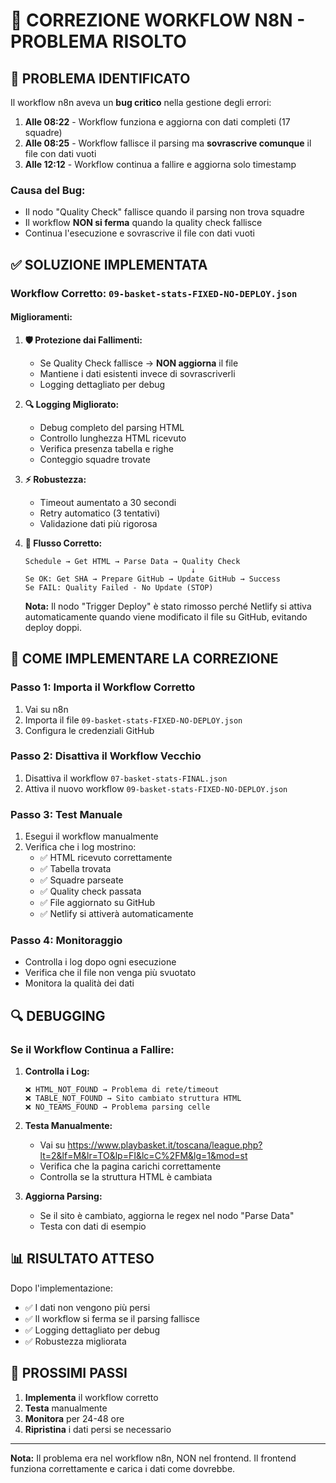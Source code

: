 # 🔧 CORREZIONE WORKFLOW N8N - PROBLEMA RISOLTO

## 🚨 **PROBLEMA IDENTIFICATO**

Il workflow n8n aveva un **bug critico** nella gestione degli errori:

1. **Alle 08:22** - Workflow funziona e aggiorna con dati completi (17 squadre)
2. **Alle 08:25** - Workflow fallisce il parsing ma **sovrascrive comunque** il file con dati vuoti
3. **Alle 12:12** - Workflow continua a fallire e aggiorna solo timestamp

### **Causa del Bug:**
- Il nodo "Quality Check" fallisce quando il parsing non trova squadre
- Il workflow **NON si ferma** quando la quality check fallisce
- Continua l'esecuzione e sovrascrive il file con dati vuoti

## ✅ **SOLUZIONE IMPLEMENTATA**

### **Workflow Corretto: `09-basket-stats-FIXED-NO-DEPLOY.json`**

#### **Miglioramenti:**

1. **🛡️ Protezione dai Fallimenti:**
   - Se Quality Check fallisce → **NON aggiorna** il file
   - Mantiene i dati esistenti invece di sovrascriverli
   - Logging dettagliato per debug

2. **🔍 Logging Migliorato:**
   - Debug completo del parsing HTML
   - Controllo lunghezza HTML ricevuto
   - Verifica presenza tabella e righe
   - Conteggio squadre trovate

3. **⚡ Robustezza:**
   - Timeout aumentato a 30 secondi
   - Retry automatico (3 tentativi)
   - Validazione dati più rigorosa

4. **🎯 Flusso Corretto:**
   ```
   Schedule → Get HTML → Parse Data → Quality Check
                                        ↓
   Se OK: Get SHA → Prepare GitHub → Update GitHub → Success
   Se FAIL: Quality Failed - No Update (STOP)
   ```
   
   **Nota:** Il nodo "Trigger Deploy" è stato rimosso perché Netlify si attiva automaticamente quando viene modificato il file su GitHub, evitando deploy doppi.

## 🚀 **COME IMPLEMENTARE LA CORREZIONE**

### **Passo 1: Importa il Workflow Corretto**
1. Vai su n8n
2. Importa il file `09-basket-stats-FIXED-NO-DEPLOY.json`
3. Configura le credenziali GitHub

### **Passo 2: Disattiva il Workflow Vecchio**
1. Disattiva il workflow `07-basket-stats-FINAL.json`
2. Attiva il nuovo workflow `09-basket-stats-FIXED-NO-DEPLOY.json`

### **Passo 3: Test Manuale**
1. Esegui il workflow manualmente
2. Verifica che i log mostrino:
   - ✅ HTML ricevuto correttamente
   - ✅ Tabella trovata
   - ✅ Squadre parseate
   - ✅ Quality check passata
   - ✅ File aggiornato su GitHub
   - ✅ Netlify si attiverà automaticamente

### **Passo 4: Monitoraggio**
- Controlla i log dopo ogni esecuzione
- Verifica che il file non venga più svuotato
- Monitora la qualità dei dati

## 🔍 **DEBUGGING**

### **Se il Workflow Continua a Fallire:**

1. **Controlla i Log:**
   ```
   ❌ HTML_NOT_FOUND → Problema di rete/timeout
   ❌ TABLE_NOT_FOUND → Sito cambiato struttura HTML
   ❌ NO_TEAMS_FOUND → Problema parsing celle
   ```

2. **Testa Manualmente:**
   - Vai su https://www.playbasket.it/toscana/league.php?lt=2&lf=M&lr=TO&lp=FI&lc=C%2FM&lg=1&mod=st
   - Verifica che la pagina carichi correttamente
   - Controlla se la struttura HTML è cambiata

3. **Aggiorna Parsing:**
   - Se il sito è cambiato, aggiorna le regex nel nodo "Parse Data"
   - Testa con dati di esempio

## 📊 **RISULTATO ATTESO**

Dopo l'implementazione:
- ✅ I dati non vengono più persi
- ✅ Il workflow si ferma se il parsing fallisce
- ✅ Logging dettagliato per debug
- ✅ Robustezza migliorata

## 🎯 **PROSSIMI PASSI**

1. **Implementa** il workflow corretto
2. **Testa** manualmente
3. **Monitora** per 24-48 ore
4. **Ripristina** i dati persi se necessario

---

**Nota:** Il problema era nel workflow n8n, NON nel frontend. Il frontend funziona correttamente e carica i dati come dovrebbe.
